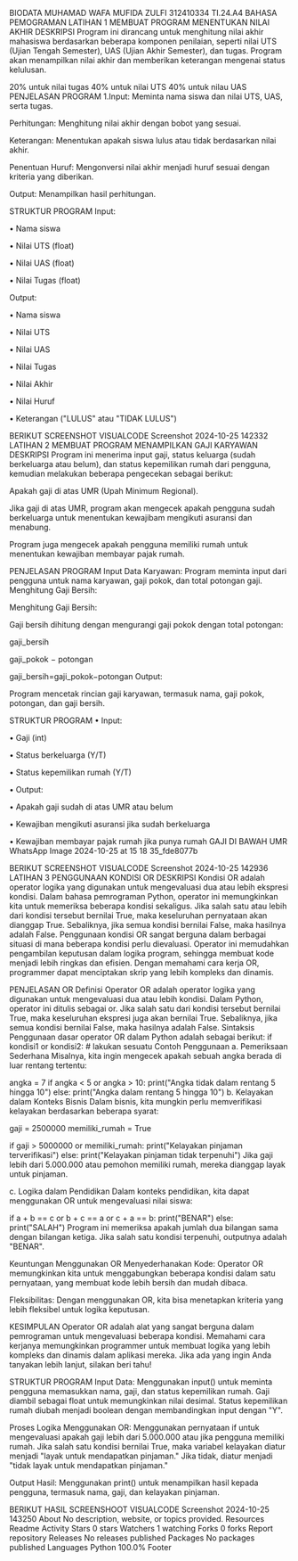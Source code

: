 BIODATA
MUHAMAD WAFA MUFIDA ZULFI
312410334
TI.24.A4
BAHASA PEMOGRAMAN
LATIHAN 1
MEMBUAT PROGRAM MENENTUKAN NILAI AKHIR
DESKRIPSI
Program ini dirancang untuk menghitung nilai akhir mahasiswa berdasarkan beberapa komponen penilaian, seperti nilai UTS (Ujian Tengah Semester), UAS (Ujian Akhir Semester), dan tugas. Program akan menampilkan nilai akhir dan memberikan keterangan mengenai status kelulusan.

20% untuk nilai tugas
40% untuk nilai UTS
40% untuk nilau UAS
PENJELASAN PROGRAM
1.Input: Meminta nama siswa dan nilai UTS, UAS, serta tugas.

Perhitungan: Menghitung nilai akhir dengan bobot yang sesuai.

Keterangan: Menentukan apakah siswa lulus atau tidak berdasarkan nilai akhir.

Penentuan Huruf: Mengonversi nilai akhir menjadi huruf sesuai dengan kriteria yang diberikan.

Output: Menampilkan hasil perhitungan.

STRUKTUR PROGRAM
Input:

• Nama siswa

• Nilai UTS (float)

• Nilai UAS (float)

• Nilai Tugas (float)

Output:

• Nama siswa

• Nilai UTS

• Nilai UAS

• Nilai Tugas

• Nilai Akhir

• Nilai Huruf

• Keterangan ("LULUS" atau "TIDAK LULUS")

BERIKUT SCREENSHOT VISUALCODE
Screenshot 2024-10-25 142332
LATIHAN 2
MEMBUAT PROGRAM MENAMPILKAN GAJI KARYAWAN
DESKRIPSI
Program ini menerima input gaji, status keluarga (sudah berkeluarga atau belum), dan status kepemilikan rumah dari pengguna, kemudian melakukan beberapa pengecekan sebagai berikut:

Apakah gaji di atas UMR (Upah Minimum Regional).

Jika gaji di atas UMR, program akan mengecek apakah pengguna sudah berkeluarga untuk menentukan kewajibam mengikuti asuransi dan menabung.

Program juga mengecek apakah pengguna memiliki rumah untuk menentukan kewajiban membayar pajak rumah.

PENJELASAN PROGRAM
Input Data Karyawan:
Program meminta input dari pengguna untuk nama karyawan, gaji pokok, dan total potongan gaji. Menghitung Gaji Bersih:

Menghitung Gaji Bersih:

Gaji bersih dihitung dengan mengurangi gaji pokok dengan total potongan:

gaji_bersih

gaji_pokok − potongan

gaji_bersih=gaji_pokok−potongan
Output:

Program mencetak rincian gaji karyawan, termasuk nama, gaji pokok, potongan, dan gaji bersih.

STRUKTUR PROGRAM
• Input:

• Gaji (int)

• Status berkeluarga (Y/T)

• Status kepemilikan rumah (Y/T)

• Output:

• Apakah gaji sudah di atas UMR atau belum

• Kewajiban mengikuti asuransi jika sudah berkeluarga

• Kewajiban membayar pajak rumah jika punya rumah
GAJI DI BAWAH UMR
WhatsApp Image 2024-10-25 at 15 18 35_fde8077b

BERIKUT SCREENSHOT VISUALCODE
Screenshot 2024-10-25 142936
LATIHAN 3
PENGGUNAAN KONDISI OR
DESKRIPSI
Kondisi OR adalah operator logika yang digunakan untuk mengevaluasi dua atau lebih ekspresi kondisi. Dalam bahasa pemrograman Python, operator ini memungkinkan kita untuk memeriksa beberapa kondisi sekaligus. Jika salah satu atau lebih dari kondisi tersebut bernilai True, maka keseluruhan pernyataan akan dianggap True. Sebaliknya, jika semua kondisi bernilai False, maka hasilnya adalah False. Penggunaan kondisi OR sangat berguna dalam berbagai situasi di mana beberapa kondisi perlu dievaluasi. Operator ini memudahkan pengambilan keputusan dalam logika program, sehingga membuat kode menjadi lebih ringkas dan efisien. Dengan memahami cara kerja OR, programmer dapat menciptakan skrip yang lebih kompleks dan dinamis.

PENJELASAN OR
Definisi Operator OR adalah operator logika yang digunakan untuk mengevaluasi dua atau lebih kondisi. Dalam Python, operator ini ditulis sebagai or. Jika salah satu dari kondisi tersebut bernilai True, maka keseluruhan ekspresi juga akan bernilai True. Sebaliknya, jika semua kondisi bernilai False, maka hasilnya adalah False.
Sintaksis Penggunaan dasar operator OR dalam Python adalah sebagai berikut:
if kondisi1 or kondisi2:
    # lakukan sesuatu
Contoh Penggunaan
a. Pemeriksaan Sederhana Misalnya, kita ingin mengecek apakah sebuah angka berada di luar rentang tertentu:

angka = 7
if angka < 5 or angka > 10:
    print("Angka tidak dalam rentang 5 hingga 10")
else:
    print("Angka dalam rentang 5 hingga 10")
b. Kelayakan dalam Konteks Bisnis Dalam bisnis, kita mungkin perlu memverifikasi kelayakan berdasarkan beberapa syarat:

gaji = 2500000
memiliki_rumah = True

if gaji > 5000000 or memiliki_rumah:
    print("Kelayakan pinjaman terverifikasi")
else:
    print("Kelayakan pinjaman tidak terpenuhi")
Jika gaji lebih dari 5.000.000 atau pemohon memiliki rumah, mereka dianggap layak untuk pinjaman.

c. Logika dalam Pendidikan Dalam konteks pendidikan, kita dapat menggunakan OR untuk mengevaluasi nilai siswa:

if a + b == c or b + c == a or c + a == b:
    print("BENAR")
else:
    print("SALAH")
Program ini memeriksa apakah jumlah dua bilangan sama dengan bilangan ketiga. Jika salah satu kondisi terpenuhi, outputnya adalah "BENAR".

Keuntungan Menggunakan OR
Menyederhanakan Kode: Operator OR memungkinkan kita untuk menggabungkan beberapa kondisi dalam satu pernyataan, yang membuat kode lebih bersih dan mudah dibaca.

Fleksibilitas: Dengan menggunakan OR, kita bisa menetapkan kriteria yang lebih fleksibel untuk logika keputusan.

KESIMPULAN
Operator OR adalah alat yang sangat berguna dalam pemrograman untuk mengevaluasi beberapa kondisi. Memahami cara kerjanya memungkinkan programmer untuk membuat logika yang lebih kompleks dan dinamis dalam aplikasi mereka. Jika ada yang ingin Anda tanyakan lebih lanjut, silakan beri tahu!

STRUKTUR PROGRAM
Input Data:
Menggunakan input() untuk meminta pengguna memasukkan nama, gaji, dan status kepemilikan rumah. Gaji diambil sebagai float untuk memungkinkan nilai desimal. Status kepemilikan rumah diubah menjadi boolean dengan membandingkan input dengan "Y".

Proses Logika Menggunakan OR:
Menggunakan pernyataan if untuk mengevaluasi apakah gaji lebih dari 5.000.000 atau jika pengguna memiliki rumah. Jika salah satu kondisi bernilai True, maka variabel kelayakan diatur menjadi "layak untuk mendapatkan pinjaman." Jika tidak, diatur menjadi "tidak layak untuk mendapatkan pinjaman."

Output Hasil:
Menggunakan print() untuk menampilkan hasil kepada pengguna, termasuk nama, gaji, dan kelayakan pinjaman.

BERIKUT HASIL SCREENSHOOT VISUALCODE
Screenshot 2024-10-25 143250
About
No description, website, or topics provided.
Resources
 Readme
 Activity
Stars
 0 stars
Watchers
 1 watching
Forks
 0 forks
Report repository
Releases
No releases published
Packages
No packages published
Languages
Python
100.0%
Footer
